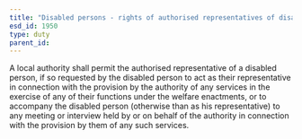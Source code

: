```yaml
---
title: "Disabled persons - rights of authorised representatives of disabled persons"
esd_id: 1950
type: duty
parent_id:  
---
```


A local authority shall permit the authorised representative of a disabled person, if so requested by the disabled person to act as their representative in connection with the provision by the authority of any services in the exercise of any of their functions under the welfare enactments, or to accompany the disabled person (otherwise than as his representative) to any meeting or interview held by or on behalf of the authority in connection with the provision by them of any such services.

